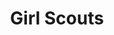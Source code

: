 ---
blog: https://blog.girlscouts.org/
facebook: https://facebook.com/GirlScoutsUSA
instagram: https://instagram.com/girlscouts
linkedin: https://linkedin.com/company/girl-scouts-of-the-usa
logohandle: girlscouts
pinterest: https://pinterest.com/gsusa
sort: girlscouts
title: Girl Scouts
twitter: https://x.com/girlscouts
website: https://www.girlscouts.org/
wikipedia: https://en.wikipedia.org/wiki/Girl_Scouts_of_the_USA
youtube: https://youtube.com/user/girlscoutvideos
---